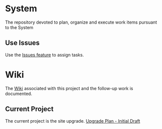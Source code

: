 # System
The repository devoted to plan, organize and execute work items pursuant to the System


## Use Issues


Use the [Issues feature](https://github.com/CustodesTechnologia/System/issues) to assign tasks.


# Wiki

The [Wiki](https://github.com/CustodesTechnologia/System/wiki)  associated with this project and the follow-up work is documented.

## Current Project

The current project is the site upgrade.  [Upgrade Plan - Initial Draft](./upgrade/README.md)
